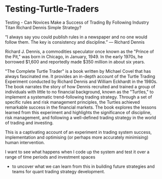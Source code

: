 # Testing-Turtle-Traders
Testing - Can Novices Make a Success of Trading By Following Industry Titan Richard Dennis Simple Strategy?

 “I always say you could publish rules in a newspaper and no one would follow them. The key is consistency and discipline.”
— Richard Dennis

Richard J. Dennis, a commodities speculator once known as the "Prince of the Pit," was born in Chicago, in January, 1949. 
In the early 1970s, he borrowed $1,600 and reportedly made $350 million in about six years. 

"The Complete Turtle Trader" is a book written by Michael Covel that has always fascinated me. It provides an in-depth account of 
the Turtle Trading Experiment conducted by Richard Dennis and William Eckhardt in the 1980s. 
The book narrates the story of how Dennis recruited and trained
a group of individuals with little to no financial background, known as the "Turtles," to implement a systematic trend-following
trading strategy. Through a set of specific rules and risk management principles, the Turtles achieved remarkable success in the 
financial markets. The book explores the lessons learned from this experiment and highlights the significance of discipline,
risk management, and following a well-defined trading strategy in the world of trading and investing.

This is a captivating account of an experiment in trading system success, implementation 
and optimising (or perhaps more accurately minimising) human intervention.

I want to see what happens when I code up the system and test it over a range of time periods and investment spaces
- to uncover what we can learn from this in building future strategies and teams for quant trading strategy development.
